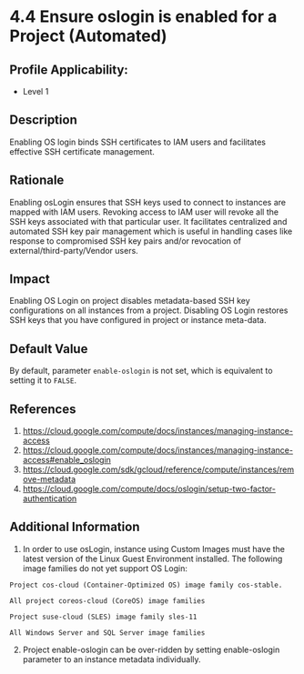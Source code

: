 # 4.4 Ensure oslogin is enabled for a Project (Automated)

## Profile Applicability:

- Level 1

## Description

Enabling OS login binds SSH certificates to IAM users and facilitates effective SSH certificate management.

## Rationale

Enabling osLogin ensures that SSH keys used to connect to instances are mapped with IAM users. Revoking access to IAM user will revoke all the SSH keys associated with that particular user. It facilitates centralized and automated SSH key pair management which is useful in handling cases like response to compromised SSH key pairs and/or revocation of external/third-party/Vendor users.

## Impact

Enabling OS Login on project disables metadata-based SSH key configurations on all instances from a project. Disabling OS Login restores SSH keys that you have configured in project or instance meta-data.

## Default Value

By default, parameter `enable-oslogin` is not set, which is equivalent to setting it to `FALSE`.

## References

1. https://cloud.google.com/compute/docs/instances/managing-instance-access
2. https://cloud.google.com/compute/docs/instances/managing-instance-access#enable_oslogin
3. https://cloud.google.com/sdk/gcloud/reference/compute/instances/remove-metadata
4. https://cloud.google.com/compute/docs/oslogin/setup-two-factor-authentication

## Additional Information

1. In order to use osLogin, instance using Custom Images must have the latest version of the Linux Guest Environment installed. The following image families do not yet support OS Login: 
```
Project cos-cloud (Container-Optimized OS) image family cos-stable. 

All project coreos-cloud (CoreOS) image families 

Project suse-cloud (SLES) image family sles-11 

All Windows Server and SQL Server image families
```
2. Project enable-oslogin can be over-ridden by setting enable-oslogin parameter to an instance metadata individually.